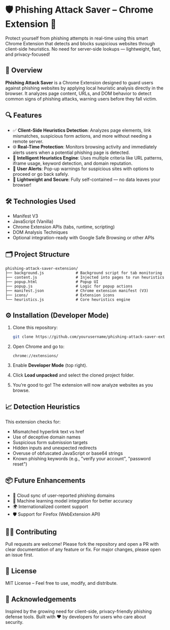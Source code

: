 # 🛡️ Phishing Attack Saver – Chrome Extension 🔐

Protect yourself from phishing attempts in real-time using this smart Chrome Extension that detects and blocks suspicious websites through client-side heuristics. No need for server-side lookups — lightweight, fast, and privacy-focused!

## 🚀 Overview

**Phishing Attack Saver** is a Chrome Extension designed to guard users against phishing websites by applying local heuristic analysis directly in the browser. It analyzes page content, URLs, and DOM behavior to detect common signs of phishing attacks, warning users before they fall victim.

## 🔍 Features

- ✅ **Client-Side Heuristics Detection**: Analyzes page elements, link mismatches, suspicious form actions, and more without needing a remote server.
- 🌐 **Real-Time Protection**: Monitors browsing activity and immediately alerts users when a potential phishing page is detected.
- 🧠 **Intelligent Heuristics Engine**: Uses multiple criteria like URL patterns, iframe usage, keyword detection, and domain reputation.
- 🔔 **User Alerts**: Pop-up warnings for suspicious sites with options to proceed or go back safely.
- 🧩 **Lightweight and Secure**: Fully self-contained — no data leaves your browser!

## 🛠️ Technologies Used

- Manifest V3
- JavaScript (Vanilla)
- Chrome Extension APIs (tabs, runtime, scripting)
- DOM Analysis Techniques
- Optional integration-ready with Google Safe Browsing or other APIs

## 🗂️ Project Structure

```
phishing-attack-saver-extension/
├── background.js              # Background script for tab monitoring
├── content.js                 # Injected into pages to run heuristics
├── popup.html                 # Popup UI
├── popup.js                   # Logic for popup actions
├── manifest.json              # Chrome extension manifest (V3)
├── icons/                     # Extension icons
└── heuristics.js              # Core heuristics engine
```

## ⚙️ Installation (Developer Mode)

1. Clone this repository:
   ```bash
   git clone https://github.com/yourusername/phishing-attack-saver-extension.git
   ```

2. Open Chrome and go to:
   ```
   chrome://extensions/
   ```

3. Enable **Developer Mode** (top right).

4. Click **Load unpacked** and select the cloned project folder.

5. You’re good to go! The extension will now analyze websites as you browse.

## 📈 Detection Heuristics

This extension checks for:

- Mismatched hyperlink text vs href
- Use of deceptive domain names
- Suspicious form submission targets
- Hidden inputs and unexpected redirects
- Overuse of obfuscated JavaScript or base64 strings
- Known phishing keywords (e.g., "verify your account", "password reset")

## 📦 Future Enhancements

- 🔄 Cloud sync of user-reported phishing domains
- 🤖 Machine learning model integration for better accuracy
- 🌍 Internationalized content support
- 🛡️ Support for Firefox (WebExtension API)

## 🧑‍💻 Contributing

Pull requests are welcome! Please fork the repository and open a PR with clear documentation of any feature or fix. For major changes, please open an issue first.

## 📄 License

MIT License – Feel free to use, modify, and distribute.

## 🙌 Acknowledgements

Inspired by the growing need for client-side, privacy-friendly phishing defense tools. Built with ❤️ by developers for users who care about security.
